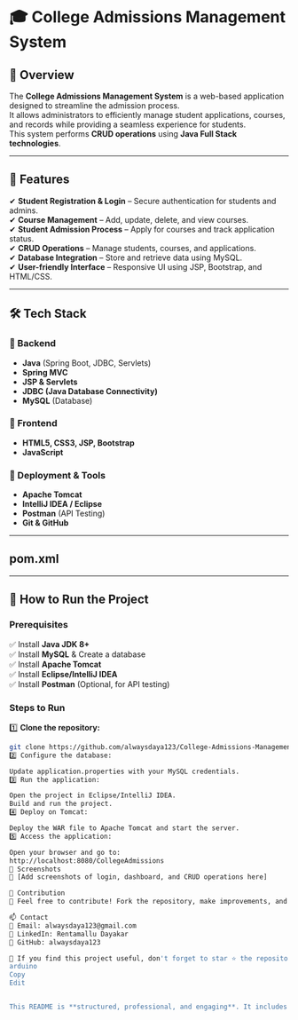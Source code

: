 # 🎓 College Admissions Management System

## 📌 Overview  
The **College Admissions Management System** is a web-based application designed to streamline the admission process.  
It allows administrators to efficiently manage student applications, courses, and records while providing a seamless experience for students.  
This system performs **CRUD operations** using **Java Full Stack technologies**.

---

## 🚀 Features  
✔ **Student Registration & Login** – Secure authentication for students and admins.  
✔ **Course Management** – Add, update, delete, and view courses.  
✔ **Student Admission Process** – Apply for courses and track application status.  
✔ **CRUD Operations** – Manage students, courses, and applications.  
✔ **Database Integration** – Store and retrieve data using MySQL.  
✔ **User-friendly Interface** – Responsive UI using JSP, Bootstrap, and HTML/CSS.  

---

## 🛠️ Tech Stack  

### 🔹 Backend  
- **Java** (Spring Boot, JDBC, Servlets)  
- **Spring MVC**  
- **JSP & Servlets**  
- **JDBC (Java Database Connectivity)**  
- **MySQL** (Database)  

### 🔹 Frontend  
- **HTML5, CSS3, JSP, Bootstrap**  
- **JavaScript**  

### 🔹 Deployment & Tools  
- **Apache Tomcat**  
- **IntelliJ IDEA / Eclipse**  
- **Postman** (API Testing)  
- **Git & GitHub**  

---

## pom.xml

---

## 🎯 How to Run the Project  

### Prerequisites  
✅ Install **Java JDK 8+**  
✅ Install **MySQL** & Create a database  
✅ Install **Apache Tomcat**  
✅ Install **Eclipse/IntelliJ IDEA**  
✅ Install **Postman** (Optional, for API testing)  

### Steps to Run  
1️⃣ **Clone the repository:**  
```sh
git clone https://github.com/alwaysdaya123/College-Admissions-Management-System.git
2️⃣ Configure the database:

Update application.properties with your MySQL credentials.
3️⃣ Run the application:

Open the project in Eclipse/IntelliJ IDEA.
Build and run the project.
4️⃣ Deploy on Tomcat:

Deploy the WAR file to Apache Tomcat and start the server.
5️⃣ Access the application:

Open your browser and go to:
http://localhost:8080/CollegeAdmissions
📸 Screenshots
🔹 [Add screenshots of login, dashboard, and CRUD operations here]

🤝 Contribution
🔹 Feel free to contribute! Fork the repository, make improvements, and submit a pull request.

📫 Contact
📧 Email: alwaysdaya123@gmail.com
🔗 LinkedIn: Rentamallu Dayakar
🚀 GitHub: alwaysdaya123

🌟 If you find this project useful, don't forget to star ⭐ the repository!
arduino
Copy
Edit


This README is **structured, professional, and engaging**. It includes project details, tech stack, setup instructions, and contact information. Let me know if you need any modifications! 🚀


